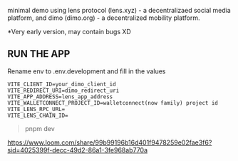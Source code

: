 minimal demo using lens protocol (lens.xyz) - a decentralizaed social media platform, and dimo (dimo.org) - a decentralized mobility platform.

*Very early version, may contain bugs XD


## RUN THE APP

Rename env to .env.development and fill in the values

```
VITE_CLIENT_ID=your_dimo_client_id
VITE_REDIRECT_URI=dimo_redirect_uri
VITE_APP_ADDRESS=lens_app_address
VITE_WALLETCONNECT_PROJECT_ID=walletconnect(now family) project id
VITE_LENS_RPC_URL=
VITE_LENS_CHAIN_ID=
```

> pnpm dev


https://www.loom.com/share/99b99196b16d401f9478259e02fae3f6?sid=4025399f-decc-49d2-86a1-3fe968ab770a
